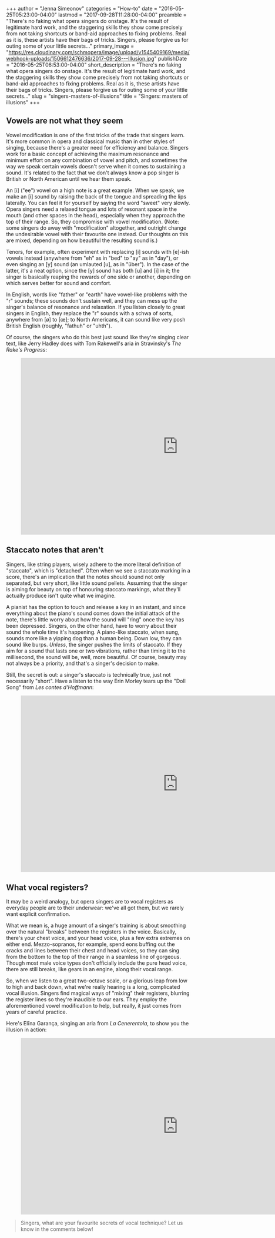 +++
author = "Jenna Simeonov"
categories = "How-to"
date = "2016-05-25T05:23:00-04:00"
lastmod = "2017-09-28T11:28:00-04:00"
preamble = "There's no faking what opera singers do onstage. It's the result of legitimate hard work, and the staggering skills they show come precisely from not taking shortcuts or band-aid approaches to fixing problems. Real as it is, these artists have their bags of tricks. Singers, please forgive us for outing some of your little secrets..."
primary_image = "https://res.cloudinary.com/schmopera/image/upload/v1545409169/media/webhook-uploads/1506612476636/2017-09-28---Illusion.jpg"
publishDate = "2016-05-25T06:53:00-04:00"
short_description = "There&#039;s no faking what opera singers do onstage. It&#039;s the result of legitimate hard work, and the staggering skills they show come precisely from not taking shortcuts or band-aid approaches to fixing problems. Real as it is, these artists have their bags of tricks. Singers, please forgive us for outing some of your little secrets..."
slug = "singers-masters-of-illusions"
title = "Singers: masters of illusions"
+++

## Vowels are not what they seem

Vowel modification is one of the first tricks of the trade that singers learn. It's more common in opera and classical music than in other styles of singing, because there's a greater need for efficiency and balance. Singers work for a basic concept of achieving the maximum resonance and minimum effort on any combination of vowel and pitch, and sometimes the way we speak certain vowels doesn't serve when it comes to sustaining a sound. It's related to the fact that we don't always know a pop singer is British or North American until we hear them speak.

An [i] ("ee") vowel on a high note is a great example. When we speak, we make an [i] sound by raising the back of the tongue and spreading the lips laterally. You can feel it for yourself by saying the word "sweet" very slowly. Opera singers need a relaxed tongue and lots of resonant space in the mouth (and other spaces in the head), especially when they approach the top of their range. So, they compromise with vowel modification. (Note: some singers do away with "modification" altogether, and outright change the undesirable vowel with their favourite one instead. Our thoughts on this are mixed, depending on how beautiful the resulting sound is.)

Tenors, for example, often experiment with replacing [i] sounds with [e]-ish vowels instead (anywhere from "eh" as in "bed" to "ay" as in "day"), or even singing an [y] sound (an umlauted [u], as in "über"). In the case of the latter, it's a neat option, since the [y] sound has both [u] and [i] in it; the singer is basically reaping the rewards of one side or another, depending on which serves better for sound and comfort.

In English, words like "father" or "earth" have vowel-like problems with the "r" sounds; these sounds don't sustain well, and they can mess up the singer's balance of resonance and relaxation. If you listen closely to great singers in English, they replace the "r" sounds with a schwa of sorts, anywhere from [ø] to [œ]; to North Americans, it can sound like very posh British English (roughly, "fathuh" or "uhth").

Of course, the singers who do this best just sound like they're singing clear text, like Jerry Hadley does with Tom Rakewell's aria in Stravinsky's *The Rake's Progress*:

<figure data-type="video">
<iframe width="854" height="480" src="https://www.youtube.com/embed/DdJw86l22JA?start=408" frameborder="0" allowfullscreen></iframe>
</figure>

## Staccato notes that aren't

Singers, like string players, wisely adhere to the more literal definition of "staccato", which is "detached". Often when we see a staccato marking in a score, there's an implication that the notes should sound not only separated, but very short, like little sound pellets. Assuming that the singer is aiming for beauty on top of honouring staccato markings, what they'll actually produce isn't quite what we imagine. 

A pianist has the option to touch and release a key in an instant, and since everything about the piano's sound comes down the initial attack of the note, there's little worry about how the sound will "ring" once the key has been depressed. Singers, on the other hand, have to worry about their sound the whole time it's happening. A piano-like staccato, when sung, sounds more like a yipping dog than a human being. Down low, they can sound like burps. *Unless*, the singer pushes the limits of staccato. If they aim for a sound that lasts one or two vibrations, rather than timing it to the millisecond, the sound will be, well, more beautiful. Of course, beauty may not always be a priority, and that's a singer's decision to make. 

Still, the secret is out: a singer's staccato is technically true, just not necessarily "short". Have a listen to the way Erin Morley tears up the "Doll Song" from *Les contes d'Hoffmann*:

<figure data-type="video"><iframe width="854" height="480" src="https://www.youtube.com/embed/VXKsOeccz8w" frameborder="0" allowfullscreen></iframe>
</figure>

## What vocal registers?

It may be a weird analogy, but opera singers are to vocal registers as everyday people are to their underwear: we've all got them, but we rarely want explicit confirmation.

What we mean is, a huge amount of a singer's training is about smoothing over the natural "breaks" between the registers in the voice. Basically, there's your chest voice, and your head voice, plus a few extra extremes on either end. Mezzo-sopranos, for example, spend eons buffing out the cracks and lines between their chest and head voices, so they can sing from the bottom to the top of their range in a seamless line of gorgeous. Though most male voice types don't officially include the pure head voice, there are still breaks, like gears in an engine, along their vocal range.

So, when we listen to a great two-octave scale, or a glorious leap from low to high and back down, what we're really hearing is a long, complicated vocal illusion. Singers find magical ways of "mixing" their registers, blurring the register lines so they're inaudible to our ears. They employ the aforementioned vowel modification to help, but really, it just comes from years of careful practice.

Here's Elīna Garança, singing an aria from *La Cenerentola*, to show you the illusion in action:

<figure data-type="video">
<iframe width="854" height="480" src="https://www.youtube.com/embed/sllhVK2_Gug" frameborder="0" allowfullscreen></iframe>
</figure>

>Singers, what are your favourite secrets of vocal technique? Let us know in the comments below!
